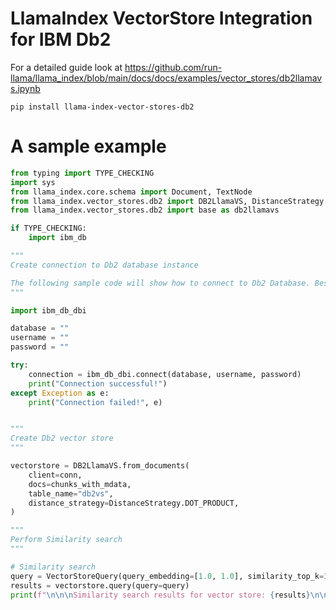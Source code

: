 # LlamaIndex VectorStore Integration for IBM Db2

For a detailed guide look at https://github.com/run-llama/llama_index/blob/main/docs/docs/examples/vector_stores/db2llamavs.ipynb

`pip install llama-index-vector-stores-db2`

# A sample example

```python
from typing import TYPE_CHECKING
import sys
from llama_index.core.schema import Document, TextNode
from llama_index.vector_stores.db2 import DB2LlamaVS, DistanceStrategy
from llama_index.vector_stores.db2 import base as db2llamavs

if TYPE_CHECKING:
    import ibm_db

"""
Create connection to Db2 database instance

The following sample code will show how to connect to Db2 Database. Besides the dependencies above, you will need a Db2 database instance (with version v12.1.2+, which has the vector datatype support) running.
"""

import ibm_db_dbi

database = ""
username = ""
password = ""

try:
    connection = ibm_db_dbi.connect(database, username, password)
    print("Connection successful!")
except Exception as e:
    print("Connection failed!", e)


"""
Create Db2 vector store
"""

vectorstore = DB2LlamaVS.from_documents(
    client=conn,
    docs=chunks_with_mdata,
    table_name="db2vs",
    distance_strategy=DistanceStrategy.DOT_PRODUCT,
)

"""
Perform Similarity search
"""

# Similarity search
query = VectorStoreQuery(query_embedding=[1.0, 1.0], similarity_top_k=3)
results = vectorstore.query(query=query)
print(f"\n\n\nSimilarity search results for vector store: {results}\n\n\n")
```
